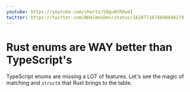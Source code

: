 ```yaml
---
youtube: https://youtube.com/shorts/SQgu6CRXw4I
twitter: https://twitter.com/BHolmesDev/status/1628771674840498179
---
```


# Rust enums are WAY better than TypeScript's

TypeScript enums are missing a LOT of features. Let's see the magic of matching and `struct`s that Rust brings to the table.
